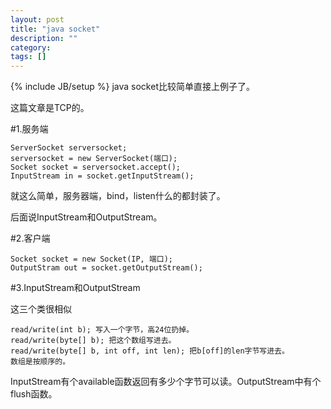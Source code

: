 ```yaml
---
layout: post
title: "java socket"
description: ""
category: 
tags: []
---
```

{% include JB/setup %}
java socket比较简单直接上例子了。

这篇文章是TCP的。

#1.服务端

    ServerSocket serversocket;
    serversocket = new ServerSocket(端口);
    Socket socket = serversocket.accept();
    InputStream in = socket.getInputStream();

就这么简单，服务器端，bind，listen什么的都封装了。

后面说InputStream和OutputStream。

#2.客户端

    Socket socket = new Socket(IP, 端口);
    OutputStram out = socket.getOutputStream();

#3.InputStream和OutputStream

这三个类很相似

    read/write(int b); 写入一个字节，高24位扔掉。
    read/write(byte[] b); 把这个数组写进去。
    read/write(byte[] b, int off, int len); 把b[off]的len字节写进去。
    数组是按顺序的。

InputStream有个available函数返回有多少个字节可以读。OutputStream中有个flush函数。



